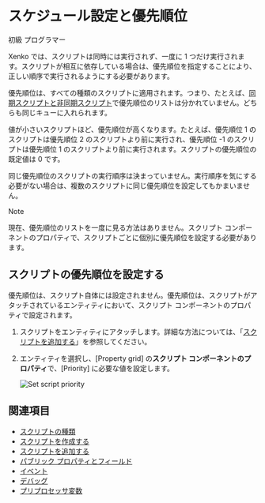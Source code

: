 # スケジュール設定と優先順位

<span class="label label-doc-level">初級</span>
<span class="label label-doc-audience">プログラマー</span>

Xenko では、スクリプトは同時には実行されず、一度に 1 つだけ実行されます。スクリプトが相互に依存している場合は、優先順位を指定することにより、正しい順序で実行されるようにする必要があります。

優先順位は、すべての種類のスクリプトに適用されます。つまり、たとえば、[同期スクリプトと非同期スクリプト](types-of-script.md)で優先順位のリストは分かれていません。どちらも同じキューに入れられます。

値が小さいスクリプトほど、優先順位が高くなります。たとえば、優先順位 1 のスクリプトは優先順位 2 のスクリプトより前に実行され、優先順位 -1 のスクリプトは優先順位 1 のスクリプトより前に実行されます。スクリプトの優先順位の既定値は 0 です。

同じ優先順位のスクリプトの実行順序は決まっていません。実行順序を気にする必要がない場合は、複数のスクリプトに同じ優先順位を設定してもかまいません。

> [!NOTE]
> 現在、優先順位のリストを一度に見る方法はありません。スクリプト コンポーネントのプロパティで、スクリプトごとに個別に優先順位を設定する必要があります。

## スクリプトの優先順位を設定する

優先順位は、スクリプト自体には設定されません。優先順位は、スクリプトがアタッチされているエンティティにおいて、スクリプト コンポーネントのプロパティで設定されます。

1. スクリプトをエンティティにアタッチします。詳細な方法については、「[スクリプトを追加する](add-a-script.md)」を参照してください。

2. エンティティを選択し、[Property grid] の**スクリプト コンポーネントのプロパティ**で、[Priority] に必要な値を設定します。

    ![Set script priority](media/set-script-priority.png)

## 関連項目

* [スクリプトの種類](types-of-script.md)
* [スクリプトを作成する](create-a-script.md)
* [スクリプトを追加する](add-a-script.md)
* [パブリック プロパティとフィールド](public-properties-and-fields.md)
* [イベント](events.md)
* [デバッグ](debugging.md)
* [プリプロセッサ変数](preprocessor-variables.md)
